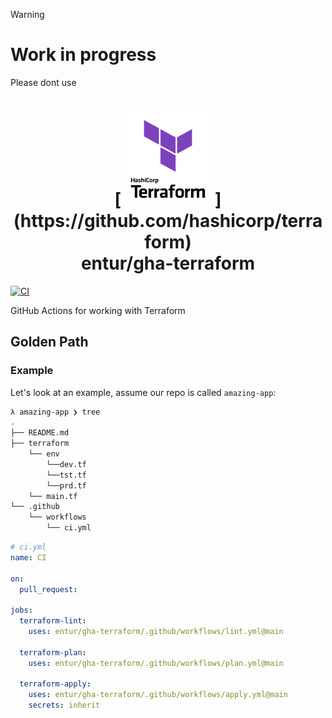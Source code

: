 > [!WARNING]
>
> # Work in progress
>
> Please dont use 
> 
<h1 align="center">
      [<img src="logo.png" width="150px" height="150px" />](https://github.com/hashicorp/terraform)
      <br>entur/gha-terraform<br>
</h1>

[![CI](https://github.com/entur/gha-terraform/actions/workflows/ci.yml/badge.svg)](https://github.com/entur/gha-terraform/actions/workflows/ci.yml)

GitHub Actions for working with Terraform 

## Golden Path


### Example

Let's look at an example, assume our repo is called `amazing-app`:

```sh
λ amazing-app ❯ tree
.
├── README.md
├── terraform
    └── env
        └──dev.tf
        └──tst.tf
        └──prd.tf
    └── main.tf
└── .github
    └── workflows
        └── ci.yml
```

```yaml
# ci.yml
name: CI

on:
  pull_request:

jobs:
  terraform-lint:
    uses: entur/gha-terraform/.github/workflows/lint.yml@main

  terraform-plan:
    uses: entur/gha-terraform/.github/workflows/plan.yml@main

  terraform-apply:
    uses: entur/gha-terraform/.github/workflows/apply.yml@main
    secrets: inherit
```


